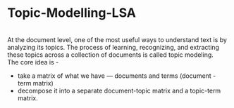 # Topic-Modelling-LSA
<br>
 At the document level, one of the most useful ways to understand text is by analyzing its topics. 
The process of learning, recognizing, and extracting these topics across a collection of documents is called topic modeling.
<br>
The core idea is -
<ul><li>take a matrix of what we have — documents and terms (document - term matrix)</li>
  <li>decompose it into a separate document-topic matrix and a topic-term matrix.</li></ul>
